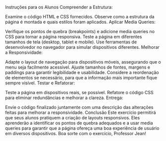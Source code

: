 Instruções para os Alunos
Compreender a Estrutura:

Examine o código HTML e CSS fornecidos. Observe como a estrutura da página é montada e quais estilos foram aplicados.
Aplicar Media Queries:

Verifique os pontos de quebra (breakpoints) e adicione media queries no CSS para tornar a página responsiva.
Teste a página em diferentes tamanhos de tela (desktop, tablet e mobile). Use ferramentas de desenvolvedor no navegador para simular dispositivos diferentes.
Melhorar a Responsividade:

Adapte o layout de navegação para dispositivos móveis, assegurando que o menu seja facilmente acessível.
Ajuste tamanhos de fontes, margens e paddings para garantir legibilidade e usabilidade.
Considere a reordenação de elementos se necessário, para que a informação mais importante fique sempre visível.
Testar e Refatorar:

Teste a página em dispositivos reais, se possível.
Refatore o código CSS para eliminar redundâncias e melhorar a clareza.
Entrega:

Envie o código finalizado juntamente com uma descrição das alterações feitas para melhorar a responsividade.
Conclusão
Este exercício permitirá que seus alunos pratiquem a criação de layouts responsivos. Eles aprenderão a identificar os pontos de quebra adequados e a usar media queries para garantir que a página ofereça uma boa experiência de usuário em diversos dispositivos. Boa sorte com o exercício, Professor Jean!
